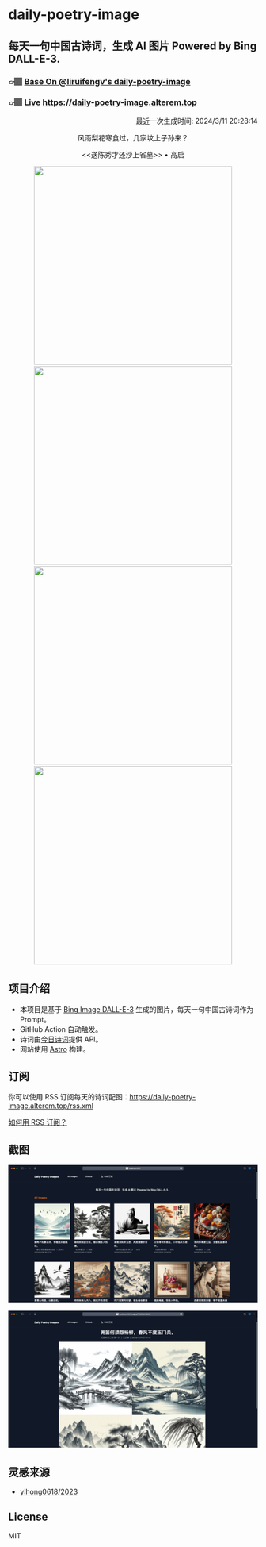 
# daily-poetry-image

## 每天一句中国古诗词，生成 AI 图片 Powered by Bing DALL-E-3.

### 👉🏽 [Base On @liruifengv's daily-poetry-image](https://github.com/liruifengv/daily-poetry-image)

### 👉🏽 [Live](https://daily-poetry-image.alterem.top/) https://daily-poetry-image.alterem.top

<p align="right">
  最近一次生成时间: 2024/3/11 20:28:14
</p>
<p align="center">
风雨梨花寒食过，几家坟上子孙来？
</p>
<p align="center">
<<送陈秀才还沙上省墓>> • 高启
</p>
<p align="center">
<img src="https://tse1.mm.bing.net/th/id/OIG4.njTZ5Ef_ZbToL2D5WvC8" height="400" width="400" />
<img src="https://tse1.mm.bing.net/th/id/OIG4.lQTN.qt5_YyQQBKy6k0D" height="400" width="400" />
<img src="https://tse3.mm.bing.net/th/id/OIG4.cr1SD7GkmWxGh7tQz5z3" height="400" width="400" />
<img src="https://tse2.mm.bing.net/th/id/OIG4.MakOJeKNLJMDcqHmeuu5" height="400" width="400" />
</p>

## 项目介绍

-   本项目是基于 [Bing Image DALL-E-3](https://www.bing.com/images/create) 生成的图片，每天一句中国古诗词作为 Prompt。
-   GitHub Action 自动触发。
-   诗词由[今日诗词](https://www.jinrishici.com/)提供 API。
-   网站使用 [Astro](https://astro.build) 构建。

## 订阅

你可以使用 RSS 订阅每天的诗词配图：https://daily-poetry-image.alterem.top/rss.xml

[如何用 RSS 订阅？](https://zhuanlan.zhihu.com/p/55026716)

## 截图

![图片列表](./screenshots/Snipaste_2023-12-28_21-00-26.png)

![图片详情](./screenshots/Snipaste_2023-12-28_21-00-53.png)

## 灵感来源

-   [yihong0618/2023](https://github.com/yihong0618/2023)

## License

MIT

